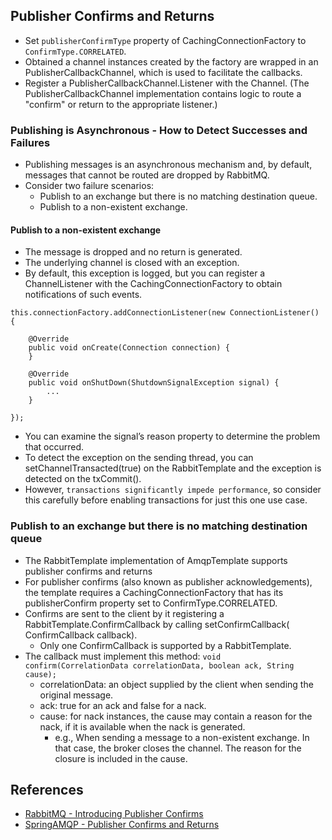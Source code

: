 ## Publisher Confirms and Returns

* Set `publisherConfirmType` property of CachingConnectionFactory to `ConfirmType.CORRELATED`.
* Obtained a channel instances created by the factory are wrapped in an PublisherCallbackChannel, which is used to
  facilitate the callbacks.
* Register a PublisherCallbackChannel.Listener with the Channel. (The PublisherCallbackChannel implementation contains
  logic to route a "confirm" or return to the appropriate listener.)

### Publishing is Asynchronous - How to Detect Successes and Failures

* Publishing messages is an asynchronous mechanism and, by default, messages that cannot be routed are dropped by
  RabbitMQ.
* Consider two failure scenarios:
    * Publish to an exchange but there is no matching destination queue.
    * Publish to a non-existent exchange.

#### Publish to a non-existent exchange

* The message is dropped and no return is generated.
* The underlying channel is closed with an exception.
* By default, this exception is logged, but you can register a ChannelListener with the CachingConnectionFactory to
  obtain notifications of such events.

```
this.connectionFactory.addConnectionListener(new ConnectionListener() {

    @Override
    public void onCreate(Connection connection) {
    }

    @Override
    public void onShutDown(ShutdownSignalException signal) {
        ...
    }

});
```

* You can examine the signal’s reason property to determine the problem that occurred.
* To detect the exception on the sending thread, you can setChannelTransacted(true) on the RabbitTemplate and the
  exception is detected on the txCommit().
* However, `transactions significantly impede performance`, so consider this carefully before enabling transactions for
  just this one use case.

### Publish to an exchange but there is no matching destination queue

* The RabbitTemplate implementation of AmqpTemplate supports publisher confirms and returns
* For publisher confirms (also known as publisher acknowledgements), the template requires a CachingConnectionFactory
  that has its publisherConfirm property set to ConfirmType.CORRELATED.
* Confirms are sent to the client by it registering a RabbitTemplate.ConfirmCallback by calling setConfirmCallback(
  ConfirmCallback callback).
    * Only one ConfirmCallback is supported by a RabbitTemplate.
* The callback must implement this
  method: ```void confirm(CorrelationData correlationData, boolean ack, String cause);```
    * correlationData: an object supplied by the client when sending the original message.
    * ack: true for an ack and false for a nack.
    * cause: for nack instances, the cause may contain a reason for the nack, if it is available when the nack is
      generated.
        * e.g., When sending a message to a non-existent exchange. In that case, the broker closes the channel. The
          reason for the closure is included in the cause.

## References

* [RabbitMQ - Introducing Publisher Confirms](https://blog.rabbitmq.com/posts/2011/02/introducing-publisher-confirms)
* [SpringAMQP - Publisher Confirms and Returns](https://docs.spring.io/spring-amqp/docs/current/reference/html/#cf-pub-conf-ret)